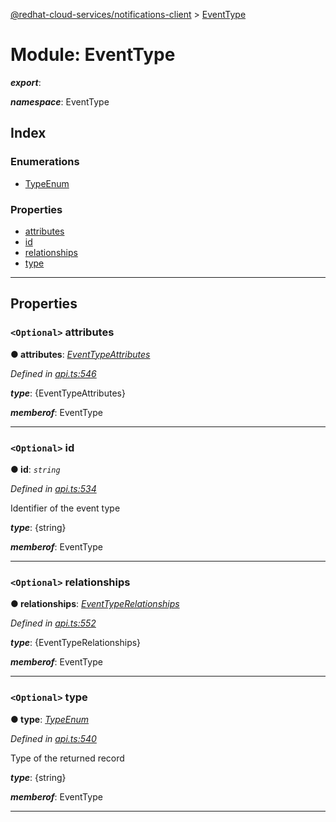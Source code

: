 [@redhat-cloud-services/notifications-client](../README.md) > [EventType](../modules/eventtype.md)

# Module: EventType

*__export__*: 

*__namespace__*: EventType

## Index

### Enumerations

* [TypeEnum](../enums/eventtype.typeenum.md)

### Properties

* [attributes](eventtype.md#attributes)
* [id](eventtype.md#id)
* [relationships](eventtype.md#relationships)
* [type](eventtype.md#type)

---

## Properties

<a id="attributes"></a>

### `<Optional>` attributes

**● attributes**: *[EventTypeAttributes](../interfaces/eventtypeattributes.md)*

*Defined in [api.ts:546](https://github.com/karelhala/javascript-clients/blob/master/packages/hooks/api.ts#L546)*

*__type__*: {EventTypeAttributes}

*__memberof__*: EventType

___
<a id="id"></a>

### `<Optional>` id

**● id**: *`string`*

*Defined in [api.ts:534](https://github.com/karelhala/javascript-clients/blob/master/packages/hooks/api.ts#L534)*

Identifier of the event type

*__type__*: {string}

*__memberof__*: EventType

___
<a id="relationships"></a>

### `<Optional>` relationships

**● relationships**: *[EventTypeRelationships](../interfaces/eventtyperelationships.md)*

*Defined in [api.ts:552](https://github.com/karelhala/javascript-clients/blob/master/packages/hooks/api.ts#L552)*

*__type__*: {EventTypeRelationships}

*__memberof__*: EventType

___
<a id="type"></a>

### `<Optional>` type

**● type**: *[TypeEnum](../enums/eventtype.typeenum.md)*

*Defined in [api.ts:540](https://github.com/karelhala/javascript-clients/blob/master/packages/hooks/api.ts#L540)*

Type of the returned record

*__type__*: {string}

*__memberof__*: EventType

___

